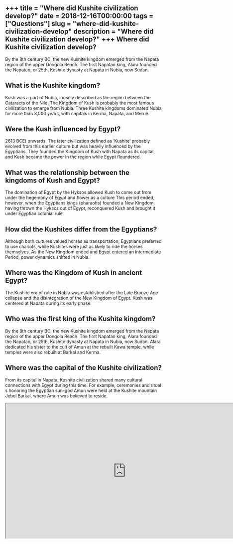 +++
title = "Where did Kushite civilization develop?"
date = 2018-12-16T00:00:00
tags = ["Questions"]
slug = "where-did-kushite-civilization-develop"
description = "Where did Kushite civilization develop?"
+++
Where did Kushite civilization develop?
---------------------------------------

By the 8th century BC, the new Kushite kingdom emerged from the Napata region of the upper Dongola Reach. The first Napatan king, Alara founded the Napatan, or 25th, Kushite dynasty at Napata in Nubia, now Sudan.

What is the Kushite kingdom?
----------------------------

Kush was a part of Nubia, loosely described as the region between the Cataracts of the Nile. The Kingdom of Kush is probably the most famous civilization to emerge from Nubia. Three Kushite kingdoms dominated Nubia for more than 3,000 years, with capitals in Kerma, Napata, and Meroë.

Were the Kush influenced by Egypt?
----------------------------------

2613 BCE) onwards. The later civilization defined as ‘Kushite’ probably evolved from this earlier culture but was heavily influenced by the Egyptians. They founded the Kingdom of Kush with Napata as its capital, and Kush became the power in the region while Egypt floundered.

What was the relationship between the kingdoms of Kush and Egypt?
-----------------------------------------------------------------

The domination of Egypt by the Hyksos allowed Kush to come out from under the hegemony of Egypt and flower as a culture This period ended, however, when the Egyptians kings (pharaohs) founded a New Kingdom, having thrown the Hyksos out of Egypt, reconquered Kush and brought it under Egyptian colonial rule.

How did the Kushites differ from the Egyptians?
-----------------------------------------------

Although both cultures valued horses as transportation, Egyptians preferred to use chariots, while Kushites were just as likely to ride the horses themselves. As the New Kingdom ended and Egypt entered an Intermediate Period, power dynamics shifted in Nubia.

Where was the Kingdom of Kush in ancient Egypt?
-----------------------------------------------

The Kushite era of rule in Nubia was established after the Late Bronze Age collapse and the disintegration of the New Kingdom of Egypt. Kush was centered at Napata during its early phase.

Who was the first king of the Kushite kingdom?
----------------------------------------------

By the 8th century BC, the new Kushite kingdom emerged from the Napata region of the upper Dongola Reach. The first Napatan king, Alara founded the Napatan, or 25th, Kushite dynasty at Napata in Nubia, now Sudan. Alara dedicated his sister to the cult of Amun at the rebuilt Kawa temple, while temples were also rebuilt at Barkal and Kerma.

Where was the capital of the Kushite civilization?
--------------------------------------------------

From its capital in Napata, Kushite civilization shared many cultural connections with Egypt during this time. For example, ceremonies and ritual s honoring the Egyptian sun-god Amun were held at the Kushite mountain Jebel Barkal, where Amun was believed to reside.

<iframe allow="accelerometer; autoplay; clipboard-write; encrypted-media; gyroscope; picture-in-picture" allowfullscreen="" class="__youtube_prefs__  epyt-is-override  no-lazyload" data-no-lazy="1" data-origheight="433" data-origwidth="770" data-skipgform_ajax_framebjll="" height="433" id="_ytid_29655" loading="lazy" src="https://www.youtube.com/embed/cPpcnqMCRFE?enablejsapi=1&autoplay=0&cc_load_policy=0&cc_lang_pref=&iv_load_policy=1&loop=0&modestbranding=0&rel=1&fs=1&playsinline=0&autohide=2&theme=dark&color=red&controls=1&" title="YouTube player" width="770"></iframe>